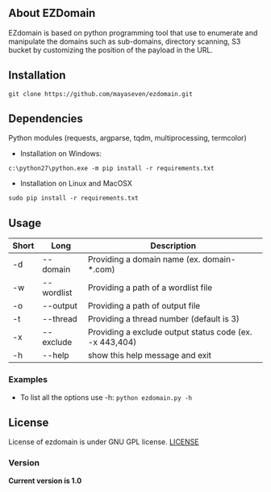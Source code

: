## About EZDomain
EZdomain is based on python programming tool that use to enumerate and manipulate the domains such as sub-domains, directory scanning, S3 bucket by customizing the position of the payload in the URL.

## Installation
```
git clone https://github.com/mayaseven/ezdomain.git
```

## Dependencies
Python modules (requests, argparse, tqdm, multiprocessing, termcolor)

- Installation on Windows:
```
c:\python27\python.exe -m pip install -r requirements.txt
```

- Installation on Linux and MacOSX
```
sudo pip install -r requirements.txt
```

## Usage

| Short        | Long       | Description
| ------------ |------------|------------
| -d           | --domain   | Providing a domain name (ex. domain-*.com)
| -w           | --wordlist | Providing a path of a wordlist file
| -o           | --output   | Providing a path of output file
| -t           | --thread   | Providing a thread number (default is 3)
| -x           | --exclude  | Providing a exclude output status code (ex. -x 443,404)
| -h           | --help     | show this help message and exit

### Examples
* To list all the options use -h:
```python ezdomain.py -h```

## License
License of ezdomain is under GNU GPL license. [LICENSE](https://github.com/MAYASEVEN/ezdomain/blob/master/LICENSE)

### Version
**Current version is 1.0**
